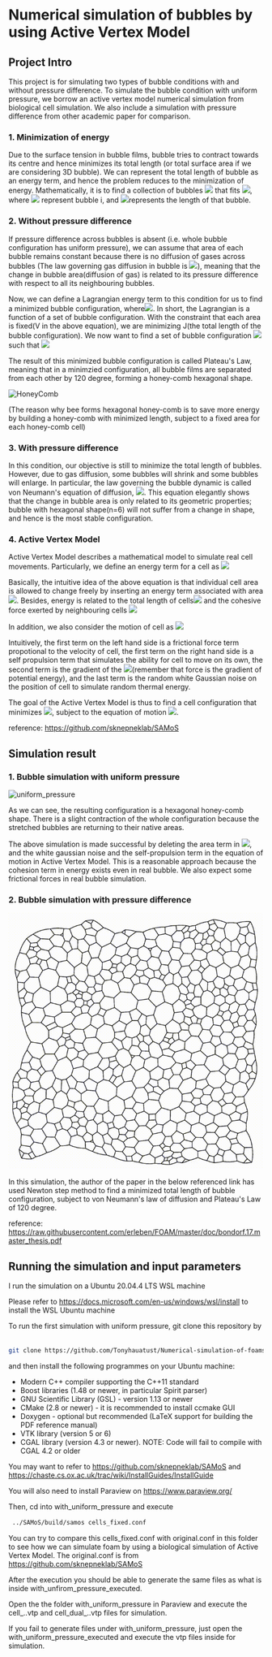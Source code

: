 # Numerical simulation of bubbles by using Active Vertex Model

## **Project Intro**
This project is for simulating two types of bubble conditions with and without pressure difference. To simulate the bubble condition with uniform pressure, we borrow an active vertex model numerical simulation from biological cell simulation. We also include a simulation with pressure difference from other academic paper for comparison.


### **1. Minimization of energy**
Due to the surface tension in bubble films, bubble tries to contract towards its centre and hence minimizes its total length (or total surface area if we are considering 3D bubble). We can represent the total length of bubble as an energy term, and hence the problem reduces to the minimization of energy. Mathematically, it is to find a collection of bubbles <img src="https://latex.codecogs.com/png.latex?%5Cbg_white%20\Omega_{Total}=\{\Omega_1,\Omega_2,...,\Omega_n\}" /> that fits <img src="https://latex.codecogs.com/png.latex?%5Cbg_white%20min\sum_{\Omega_i}L(\Omega_i)" />, where <img src="https://latex.codecogs.com/png.latex?%5Cbg_white%20\Omega_i" /> represent bubble i, and <img src="https://latex.codecogs.com/png.latex?%5Cbg_white%20L(\Omega_i)" />represents the length of that bubble. 

### **2. Without pressure difference**
If pressure difference across bubbles is absent (i.e. whole bubble configuration has uniform pressure), we can assume that area of each bubble remains constant because there is no diffusion of gases across bubbles (The law governing gas diffusion in bubble is <img src="https://latex.codecogs.com/png.latex?%5Cbg_white%20\frac{dA}{dt}=-\kappa\sum_{i}(p-p_i)l_i " />), meaning that the change in bubble area(diffusion of gas) is related to its pressure difference with respect to all its neighbouring bubbles.

Now, we can define a Lagrangian energy term to this condition for us to find a minimized bubble configuration, where<img src="https://latex.codecogs.com/png.latex?%5Cbg_white%20\mathcal{L}(\Omega_{Total})=J(\Omega_{Total})+\sum_i\lambda_i(\int_{\Omega_i}dx-V_i) " />. In short, the Lagrangian is a function of a set of bubble configuration. With the constraint that each area is fixed(V in the above equation), we are minimizing J(the total length of the bubble configuration). We now want to find a set of bubble configuration <img src="https://latex.codecogs.com/png.latex?%5Cbg_white%20\Omega_{minimized}" /> such that <img src="https://latex.codecogs.com/png.latex?%5Cbg_white%20\nabla\mathcal{L}(\Omega_{minimized})=0" />

The result of this minimized bubble configuration is called Plateau's Law, meaning that in a minimzied configuration, all bubble films are separated from each other by 120 degree, forming a honey-comb hexagonal shape.

![HoneyComb](https://media.npr.org/assets/img/2013/05/13/honeycomb-2_wide-49ae2c6ec87d4b4092881baf81e2de967926cba5.jpg)

(The reason why bee forms hexagonal honey-comb is to save more energy by building a honey-comb with minimized length, subject to a fixed area for each honey-comb cell)
### **3. With pressure difference**

In this condition, our objective is still to minimize the total length of bubbles. However, due to gas diffusion, some bubbles will shrink and some bubbles will enlarge. In particular, the law governing the bubble dynamic is called von Neumann's equation of diffusion, <img src="https://latex.codecogs.com/png.latex?%5Cbg_white%20\frac{dA}{dt}=\frac{2\pi}{3}\gamma\kappa(n-6) " />. This equation elegantly shows that the change in bubble area is only related to its geometric properties; bubble with hexagonal shape(n=6) will not suffer from a change in shape, and hence is the most stable configuration.

### **4. Active Vertex Model**
Active Vertex Model describes a mathematical model to simulate real cell movements. Particularly, we define an energy term for a cell as <img src="https://latex.codecogs.com/png.latex?%5Cbg_white%20E_{cell}=\sum_i^{N_{face}}[\frac{K_i}{2}(A_i-A_i^o)^2+\frac{\Gamma_i}{2}P_i^2]+\sum_{\mu,\nu}\Lambda_{\mu,\nu}l_{\mu,\nu}" />

Basically, the intuitive idea of the above equation is that individual cell area is allowed to change freely by inserting an energy term associated with area <img src="https://latex.codecogs.com/png.latex?%5Cbg_white%20\frac{K_i}{2}(A_i-A_i^o)^2" />. Besides, energy is related to the total length of cells<img src="https://latex.codecogs.com/png.latex?%5Cbg_white%20\frac{\Gamma_i}{2}P_i^2" /> and the cohesive force exerted by neighbouring cells <img src="https://latex.codecogs.com/png.latex?%5Cbg_white%20\sum_{\mu,\nu}\Lambda_{\mu,\nu}l_{\mu,\nu}" />

In addition, we also consider the motion of cell as 
<img src="https://latex.codecogs.com/png.latex?%5Cbg_white%20\gamma\frac{d\vec{r_{i}}}{dt}=\alpha\vec{n_{i}}+\vec{F_{i}}+\vec\nu_{i}(t)" />

Intuitively, the first term on the left hand side is a frictional force term propotional to the velocity of cell, the first term on the right hand side is a self propulsion term that simulates the ability for cell to move on its own, the second term is the gradient of the <img src="https://latex.codecogs.com/png.latex?%5Cbg_white%20E_{cell}" />(remember that force is the gradient of potential energy), and the last term is the random white Gaussian noise on the position of cell to simulate random thermal energy.

The goal of the Active Vertex Model is thus to find a cell configuration that minimizes <img src="https://latex.codecogs.com/png.latex?%5Cbg_white%20E_{cell}" />, subject to the equation of motion <img src="https://latex.codecogs.com/png.latex?%5Cbg_white%20\gamma\frac{d\vec{r_{i}}}{dt}=\alpha\vec{n_{i}}+\vec{F_{i}}+\vec\nu_{i}(t)" />.

reference: https://github.com/sknepneklab/SAMoS
## **Simulation result**

### **1. Bubble simulation with uniform pressure**
![uniform_pressure](output_uniform_pressure.gif)

As we can see, the resulting configuration is a hexagonal honey-comb shape. There is a slight contraction of the whole configuration because the stretched bubbles are returning to their native areas.

The above simulation is made successful by deleting the area term in <img src="https://latex.codecogs.com/png.latex?%5Cbg_white%20E_{cell}=\sum_i^{N_{face}}[\frac{K_i}{2}(A_i-A_i^o)^2+\frac{\Gamma_i}{2}P_i^2]+\sum_{\mu,\nu}\Lambda_{\mu,\nu}l_{\mu,\nu}" />, and the white gaussian noise and the self-propulsion term in the equation of motion in Active Vertex Model. This is a reasonable approach because the cohesion term in energy exists even in real bubble. We also expect some frictional forces in real bubble simulation.

### **2. Bubble simulation with pressure difference**
![pressure_difference](output_pressure_difference.gif)

In this simulation, the author of the paper in the below referenced link has used Newton step method to find a minimized total length of bubble configuration, subject to von Neumann's law of diffusion and Plateau's Law of 120 degree.


reference: https://raw.githubusercontent.com/erleben/FOAM/master/doc/bondorf.17.master_thesis.pdf

## **Running the simulation and input parameters**

I run the simulation on a Ubuntu 20.04.4 LTS WSL machine

Please refer to https://docs.microsoft.com/en-us/windows/wsl/install to install the WSL Ubuntu machine

To run the first simulation with uniform pressure, git clone this repository by
```bash

git clone https://github.com/Tonyhauatust/Numerical-simulation-of-foams.git

```

and then install the following programmes on your Ubuntu machine:

* Modern C++ compiler supporting the C++11 standard
* Boost libraries (1.48 or newer, in particular Spirit parser)
* GNU Scientific Library (GSL) - version 1.13 or newer
* CMake (2.8 or newer) - it is recommended to install ccmake GUI
* Doxygen - optional but recommended (LaTeX support for building the PDF reference manual)
* VTK library (version 5 or 6)
* CGAL library (version 4.3 or newer). NOTE: Code will fail to compile with CGAL 4.2 or older

You may want to refer to https://github.com/sknepneklab/SAMoS and https://chaste.cs.ox.ac.uk/trac/wiki/InstallGuides/InstallGuide

You will also need to install Paraview on https://www.paraview.org/

Then, cd into with_uniform_pressure and execute 

```bash
 ../SAMoS/build/samos cells_fixed.conf
```
You can try to compare this cells_fixed.conf with original.conf in this folder to see how we can simulate foam by using a biological simulation of Active Vertex Model. The original.conf is from https://github.com/sknepneklab/SAMoS

After the execution you should be able to generate the same files as what is inside with_unfirom_pressure_executed.

Open the the folder with_uniform_pressure in Paraview and execute the cell_..vtp and cell_dual_..vtp files for simulation.

If you fail to generate files under with_uniform_pressure, just open the with_uniform_pressure_executed and execute the vtp files inside for simulation.
